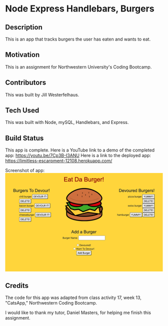 # Node Express Handlebars, Burgers 

## Description

This is an app that tracks burgers the user has eaten and wants to eat. 

## Motivation

This is an assignment for Northwestern University's Coding Bootcamp.

## Contributors

This was built by Jill Westerfelhaus.

## Tech Used

This was built with Node, mySQL, Handlebars, and Express.

## Build Status

This app is complete.  Here is a YouTube link to a demo of the completed app:   https://youtu.be/7Cp3B-I3ANU
Here is a link to the deployed app:  https://limitless-escarpment-12108.herokuapp.com/

Screenshot of app:
![burger](public/assets/img/burgerpage.png)


## Credits

The code for this app was adapted from class activity 17, week 13, "CatsApp," Northwestern Coding Bootcamp.

I would like to thank my tutor, Daniel Masters, for helping me finish this assignment. 

